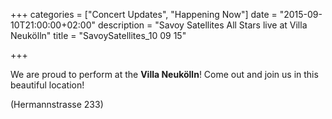 +++
categories = ["Concert Updates", "Happening Now"]
date = "2015-09-10T21:00:00+02:00"
description = "Savoy Satellites All Stars live at Villa Neukölln"
title = "SavoySatellites_10 09 15"

+++

We are proud to perform at the **Villa Neukölln**! Come out and join us in this beautiful location!

(Hermannstrasse 233)
